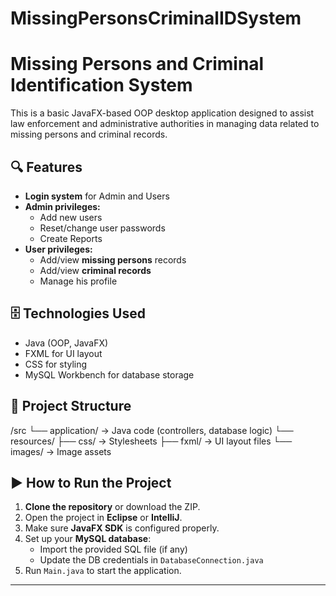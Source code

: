 # MissingPersonsCriminalIDSystem
# Missing Persons and Criminal Identification System

This is a basic JavaFX-based  OOP desktop application designed to assist law enforcement and administrative authorities in managing data related to missing persons and criminal records.

## 🔍 Features
- **Login system** for Admin and Users
- **Admin privileges:**
  - Add new users
  - Reset/change user passwords
  - Create Reports
- **User privileges:**
  - Add/view **missing persons** records
  - Add/view **criminal records**
  - Manage his profile

## 🗄️ Technologies Used
- Java (OOP, JavaFX)
- FXML for UI layout
- CSS for styling
- MySQL Workbench for database storage

## 📂 Project Structure
/src
└── application/ → Java code (controllers, database logic)
└── resources/
├── css/ → Stylesheets
├── fxml/ → UI layout files
└── images/ → Image assets

## ▶️ How to Run the Project
1. **Clone the repository** or download the ZIP.
2. Open the project in **Eclipse** or **IntelliJ**.
3. Make sure **JavaFX SDK** is configured properly.
4. Set up your **MySQL database**:
   - Import the provided SQL file (if any)
   - Update the DB credentials in `DatabaseConnection.java`
5. Run `Main.java` to start the application.

---


